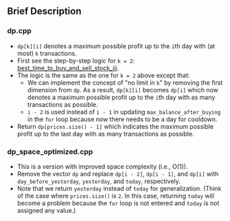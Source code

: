 ## Brief Description

### dp.cpp

* `dp[k][i]` denotes a maximum possible profit up to the `i`th day with (at most) `k` transactions.
* First see the step-by-step logic for `k = 2`: [best_time_to_buy_and_sell_stock_iii](https://github.com/yellowjigi/algorithm/tree/main/leetcode/best_time_to_buy_and_sell_stock_iii).
* The logic is the same as the one for `k = 2` above except that:
	* We can implement the concept of "no limit in `k`" by removing the first dimension from `dp`. As a result, `dp[k][i]` becomes `dp[i]` which now denotes a maximum possible profit up to the `i`th day with as many transactions as possible.
	* `i - 2` is used instead of `i - 1` in updating `max_balance_after_buying` in the `for` loop because now there needs to be a day for cooldown.
* Return `dp[prices.size() - 1]` which indicates the maximum possible profit up to the last day with as many transactions as possible.

### dp_space_optimized.cpp

* This is a version with improved space complexity (i.e., O(1)).
* Remove the vector `dp` and replace `dp[i - 2]`, `dp[i - 1]`, and `dp[i]` with `day_before_yesterday`, `yesterday`, and `today`, respectively.
* Note that we return `yesterday` instead of `today` for generalization. (Think of the case where `prices.size()` is `2`. In this case, returning `today` will become a problem because the `for` loop is not entered and `today` is not assigned any value.)